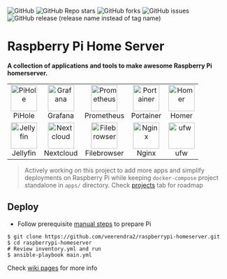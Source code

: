 ![GitHub](https://img.shields.io/github/license/veerendra2/raspberrypi-homeserver)
![GitHub Repo stars](https://img.shields.io/github/stars/veerendra2/raspberrypi-homeserver?style=plastic)
![GitHub forks](https://img.shields.io/github/forks/veerendra2/raspberrypi-homeserver?style=plastic)
![GitHub issues](https://img.shields.io/github/issues/veerendra2/raspberrypi-homeserver?style=plastic)
![GitHub release (release name instead of tag name)](https://img.shields.io/github/v/release/veerendra2/raspberrypi-homeserver?include_prereleases&style=plastic)
# Raspberry Pi Home Server
**A collection of applications and tools to make awesome Raspberry Pi homerserver.**
<table>
<tr>
  <td>
    <center>
      <img src="https://user-images.githubusercontent.com/8393701/194064977-eca90693-1ddb-46cf-8a77-91cdf9e4bc69.png" alt="PiHole" width="60"/> <br/>PiHole
    </center>
  </td>
  <td>
    <center>
      <img src="https://user-images.githubusercontent.com/8393701/194064712-9256cf97-b353-46b7-80b6-f0eb40ab7d92.png" alt="Grafana" width="60"/> <br/> Grafana
    </center>
  </td>
  <td>
    <center>
      <img src="https://user-images.githubusercontent.com/8393701/194065021-97ddcecc-bba4-4157-b720-461e7d3735e7.png" alt="Prometheus" width="60"/> <br/> Prometheus
    </center>
  </td>
  <td>
    <center>
      <img src="https://user-images.githubusercontent.com/8393701/194064903-5644c6be-ba19-4192-9a76-35ddc78d8c4b.png" alt="Portainer" width="60"/> <br /> Portainer
    </center>
  </td>
  <td>
    <center>
      <img src="https://user-images.githubusercontent.com/8393701/194067359-05781276-1953-4b6c-a548-c3d292d49389.png" alt="Homer" width="60"/> <br /> Homer
    </center>
  </td>
</tr>
<tr>
  <td>
    <center>
      <img src="https://user-images.githubusercontent.com/8393701/194766544-2b539ee7-cb51-426f-9174-a98c1f94a044.png" alt="Jellyfin" width="60"/> <br /> Jellyfin
    </center>
  </td>
  <td>
    <center>
      <img src="https://user-images.githubusercontent.com/8393701/195693675-b363b46a-146d-49f0-9182-6fc59b3e281d.png" alt="Nextcloud" width="60"/> <br /> Nextcloud
    </center>
  </td>
  <td>
    <center>
      <img src="https://user-images.githubusercontent.com/8393701/194383872-f90aab62-ebac-4973-bbb0-766fafd2a8cd.png" alt="Filebrowser" width="60"/> <br /> Filebrowser
    </center>
  </td>
  <td>
    <center>
      <img src="https://user-images.githubusercontent.com/8393701/196514761-f3585baf-5d0e-4647-b3a7-727d219bf1ae.png" alt="Nginx" width="60"/> <br /> Nginx
    </center>
  </td>
  <td>
    <center>
      <img src="https://user-images.githubusercontent.com/8393701/196800928-49cd5781-88b2-40ff-b398-7d335cca24c0.png" alt="ufw" width="60"/> <br /> ufw
    </center>
  </td>
</tr>
</table>

> Actively working on this project to add more apps and simplify deployments on Raspberry Pi while keeping `docker-compose` project standalone in `apps/` directory. Check [projects](https://github.com/veerendra2/raspberrypi-homeserver/projects) tab for roadmap

## Deploy
* Follow prerequisite [manual steps](https://github.com/veerendra2/raspberrypi-homeserver/wiki/Manual-Steps) to prepare Pi
```
$ git clone https://github.com/veerendra2/raspberrypi-homeserver.git
$ cd raspberrypi-homeserver
# Review inventory.yml and run
$ ansible-playbook main.yml
```
Check [wiki pages](https://github.com/veerendra2/raspberrypi-homeserver/wiki) for more info
